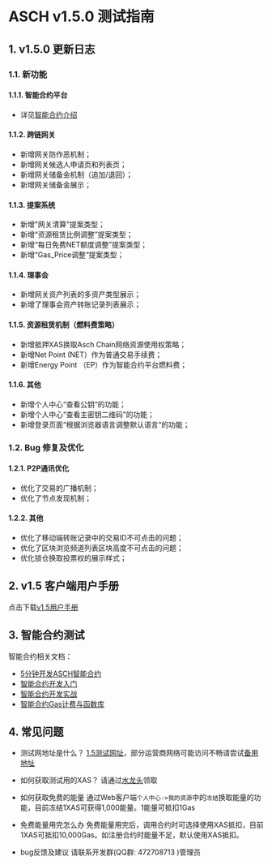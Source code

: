 # ASCH v1.5.0 测试指南

## 1. v1.5.0 更新日志

### 1.1. 新功能

#### 1.1.1. 智能合约平台

- 详见[智能合约介绍](#3-智能合约测试)

#### 1.1.2. 跨链网关

- 新增网关防作恶机制；
- 新增网关候选人申请页和列表页；
- 新增网关储备金机制（追加/退回）；
- 新增网关储备金展示；

#### 1.1.3. 提案系统

- 新增"网关清算"提案类型；
- 新增“资源租赁比例调整”提案类型；
- 新增“每日免费NET额度调整”提案类型；
- 新增“Gas_Price调整“提案类型；

#### 1.1.4. 理事会

- 新增网关资产列表的多资产类型展示；
- 新增了理事会资产转账记录列表展示；

#### 1.1.5. 资源租赁机制（燃料费策略）

- 新增抵押XAS换取Asch Chain网络资源使用权策略；
- 新增Net Point (NET）作为普通交易手续费；
- 新增Energy Point （EP）作为智能合约平台燃料费；

#### 1.1.6. 其他

- 新增个人中心“查看公钥“的功能；
- 新增个人中心“查看主密钥二维码”的功能；
- 新增登录页面“根据浏览器语言调整默认语言“的功能；

### 1.2. Bug 修复及优化

#### 1.2.1. P2P通讯优化

- 优化了交易的广播机制；
- 优化了节点发现机制；

#### 1.2.2. 其他

- 优化了移动端转账记录中的交易ID不可点击的问题；
- 优化了区块浏览频道列表区块高度不可点击的问题；
- 优化锁仓换取投票权的展示样式；

## 2. v1.5 客户端用户手册

  点击下载[v1.5用户手册](./manual/zh-cn.pdf)

## 3. 智能合约测试

智能合约相关文档：

- [5分钟开发ASCH智能合约](./contract/hello-contract/zh-cn.md)
- [智能合约开发入门](./contract/introduction/zh-cn.md)
- [智能合约开发实战](./contract/contract-in-action/zh-cn.md)
- [智能合约Gas计费与函数库](./contract/gas-and-functions/zh-cn.md)

## 4. 常见问题

- 测试网地址是什么？
  [1.5测试网址](http://testnet.asch.io/)，部分运营商网络可能访问不畅请尝试[备用地址]( http://47.94.230.48:4096/)

- 如何获取测试用的XAS？
  请通过[水龙头](http://www.asch.io:3000/faucet)领取

- 如何获取免费的能量
  通过Web客户端`个人中心->我的资源`中的`冻结`换取能量的功能，目前冻结1XAS可获得1,000能量。1能量可抵扣1Gas

- 免费能量用完怎么办
  免费能量用完后，调用合约时可选择使用XAS抵扣，目前1XAS可抵扣10,000Gas。如注册合约时能量不足，默认使用XAS抵扣。

- bug反馈及建议
  请联系开发群(QQ群: 472708713 )管理员